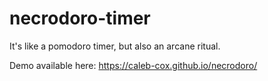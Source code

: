 # necrodoro-timer
It's like a pomodoro timer, but also an arcane ritual.

Demo available here: https://caleb-cox.github.io/necrodoro/
